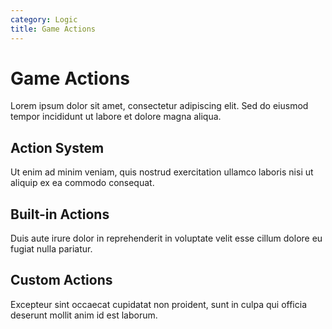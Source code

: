 ```yaml
---
category: Logic
title: Game Actions
---
```


# Game Actions

Lorem ipsum dolor sit amet, consectetur adipiscing elit. Sed do eiusmod tempor incididunt ut labore et dolore magna aliqua.

## Action System

Ut enim ad minim veniam, quis nostrud exercitation ullamco laboris nisi ut aliquip ex ea commodo consequat.

## Built-in Actions

Duis aute irure dolor in reprehenderit in voluptate velit esse cillum dolore eu fugiat nulla pariatur.

## Custom Actions

Excepteur sint occaecat cupidatat non proident, sunt in culpa qui officia deserunt mollit anim id est laborum.